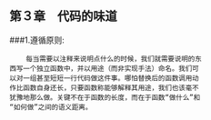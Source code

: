 ## 第３章　代码的味道
###1.遵循原则:
    
        每当需要以注释来说明点什么的时候，我们就需要说明的东
    西写一个独立函数中，并以用途（而非实现手法）命名。我们可
    以对一组甚至短短一行代码做这件事。哪怕替换后的函数调用动
    作比函数自身还长，只要函数称能够解释其用途，我们也该毫不
    犹豫地那么做。关键不在于函数的长度，而在于函数“做什么”和
    “如何做”之间的语义距离。
